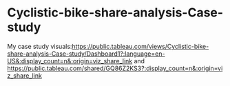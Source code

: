 # Cyclistic-bike-share-analysis-Case-study
My case study visuals:https://public.tableau.com/views/Cyclistic-bike-share-analysis-Case-study/Dashboard1?:language=en-US&:display_count=n&:origin=viz_share_link
and https://public.tableau.com/shared/GQ86Z2KS3?:display_count=n&:origin=viz_share_link
